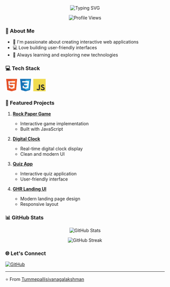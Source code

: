 <div align="center">
  <img src="https://readme-typing-svg.herokuapp.com?font=Fira+Code&size=27&duration=3000&pause=1000&color=1973E5&center=true&vCenter=true&width=435&lines=Hi+👋+I'm+Sivanagalakshman;A+Passionate+Developer;Welcome+to+my+GitHub+Profile!" alt="Typing SVG" />
</div>

<p align="center">
  <img src="https://komarev.com/ghpvc/?username=Tummepallisivanagalakshman&label=Profile%20views&color=0e75b6&style=flat" alt="Profile Views" />
</p>

### 🚀 About Me
- 🌱 I'm passionate about creating interactive web applications
- 💻 Love building user-friendly interfaces
- 🎯 Always learning and exploring new technologies

### 💻 Tech Stack
<p align="left">
  <img src="https://raw.githubusercontent.com/devicons/devicon/master/icons/html5/html5-original.svg" alt="html5" width="40" height="40"/>
  <img src="https://raw.githubusercontent.com/devicons/devicon/master/icons/css3/css3-original.svg" alt="css3" width="40" height="40"/>
  <img src="https://raw.githubusercontent.com/devicons/devicon/master/icons/javascript/javascript-original.svg" alt="javascript" width="40" height="40"/>
</p>

### 🎯 Featured Projects
1. **[Rock Paper Game](https://github.com/Tummepallisivanagalakshman/rock-paper-game)**
   - Interactive game implementation
   - Built with JavaScript

2. **[Digital Clock](https://github.com/Tummepallisivanagalakshman/DIGITAL-CLOCK)**
   - Real-time digital clock display
   - Clean and modern UI

3. **[Quiz App](https://github.com/Tummepallisivanagalakshman/Quize-app-)**
   - Interactive quiz application
   - User-friendly interface

4. **[GHR Landing UI](https://github.com/Tummepallisivanagalakshman/Ghr-landing-UI)**
   - Modern landing page design
   - Responsive layout

### 📊 GitHub Stats
<p align="center">
  <img src="https://github-readme-stats.vercel.app/api?username=Tummepallisivanagalakshman&show_icons=true&theme=radical" alt="GitHub Stats" />
</p>

<p align="center">
  <img src="https://github-readme-streak-stats.herokuapp.com/?user=Tummepallisivanagalakshman&theme=radical" alt="GitHub Streak" />
</p>

### 🌐 Let's Connect
<p align="left">
  <a href="https://github.com/Tummepallisivanagalakshman" target="_blank">
    <img src="https://img.shields.io/badge/GitHub-100000?style=for-the-badge&logo=github&logoColor=white" alt="GitHub"/>
  </a>
</p>

---
⭐️ From [Tummepallisivanagalakshman](https://github.com/Tummepallisivanagalakshman)